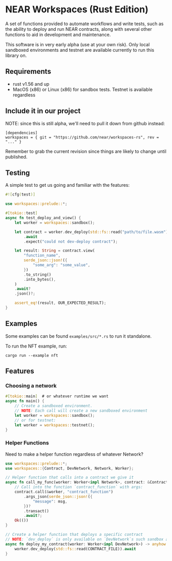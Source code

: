 # NEAR Workspaces (Rust Edition)
A set of functions provided to automate workflows and write tests, such as the ability to deploy and run NEAR contracts, along with several other functions to aid in development and maintenance.

This software is in very early alpha (use at your own risk). Only local sandboxed environments and testnet are available currently to run this library on.

## Requirements
- rust v1.56 and up
- MacOS (x86) or Linux (x86) for sandbox tests. Testnet is available regardless

## Include it in our project
NOTE: since this is still alpha, we'll need to pull it down from github instead:
```
[dependencies]
workspaces = { git = "https://github.com/near/workspaces-rs", rev = "..." }
```
Remember to grab the current revision since things are likely to change until published.

## Testing
A simple test to get us going and familiar with the features:

```rust
#![cfg(test)]

use workspaces::prelude::*;

#[tokio::test]
async fn test_deploy_and_view() {
    let worker = workspaces::sandbox();

    let contract = worker.dev_deploy(std::fs::read("path/to/file.wasm"))
        .await
        .expect("could not dev-deploy contract");

    let result: String = contract.view(
        "function_name",
        serde_json::json!({
            "some_arg": "some_value",
        })
        .to_string()
        .into_bytes(),
    )
    .await?
    .json()?;

    assert_eq!(result, OUR_EXPECTED_RESULT);
}
```

## Examples
Some examples can be found `examples/src/*.rs` to run it standalone.

To run the NFT example, run:
```
cargo run --example nft
```

## Features

### Choosing a network

```rust
#[tokio::main]  # or whatever runtime we want
async fn main() {
    // Create a sandboxed environment.
    // NOTE: Each call will create a new sandboxed environment
    let worker = workspaces::sandbox();
    // or for testnet:
    let worker = workspaces::testnet();
}
```

### Helper Functions

Need to make a helper function regardless of whatever Network?

```rust
use workspaces::prelude::*;
use workspaces::{Contract, DevNetwork, Network, Worker};

// Helper function that calls into a contract we give it
async fn call_my_func(worker: Worker<impl Network>, contract: &Contract) -> anyhow::Result<()> {
    // Call into the function `contract_function` with args:
    contract.call(&worker, "contract_function")
        .args_json(serde_json::json!({
            "message": msg,
        })?
        .transact()
        .await?;
    Ok(())
}

// Create a helper function that deploys a specific contract
// NOTE: `dev_deploy` is only available on `DevNetwork`s such sandbox and testnet.
async fn deploy_my_contract(worker: Worker<impl DevNetwork>) -> anyhow::Result<Contract> {
    worker.dev_deploy(std::fs::read(CONTRACT_FILE)).await
}
```
